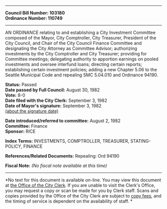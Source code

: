* * * * *  
  
**Council Bill Number: [](#h0)[](#h2)103180**   
**Ordinance Number: 110749**  
  
* * * * *  
  
AN ORDINANCE relating to and establishing a City Investment Committee composed of the Mayor, City Comptroller, City Treasurer, President of the City Council, and Chair of the City Council Finance Committee and designating the City Attorney as Committee Advisor; authorizing investments by the City Comptroller and City Treasurer; providing for Committee meetings; delegating authority to apportion earnings on pooled investments and oversee interfund loans; directing certain reports; establishing certain investment policies; adding a new Chapter 5.06 to the Seattle Municipal Code and repealing SMC 5.04.010 and Ordinance 94190.  
  
**Status:** Passed   
**Date passed by Full Council:** August 30, 1982   
**Vote:** 8-0   
**Date filed with the City Clerk:** September 3, 1982   
**Date of Mayor's signature:** September 3, 1982   
[(about the signature date)](/~public/approvaldate.htm)   
  
  
**Date introduced/referred to committee:** August 2, 1982   
**Committee:** Finance   
**Sponsor:** RICE   
  
**Index Terms:** INVESTMENTS, COMPTROLLER, TREASURER, STATING-POLICY, FINANCE  
  
**References/Related Documents:** Repealing: Ord 94190  
  
**Fiscal Note:** *(No fiscal note available at this time)*  
  
* * * * *  
  
*No text for this document is available on-line. You may view this document at [the Office of the City Clerk](http://www.seattle.gov/leg/clerk/contactUs.htm). If you are unable to visit the Clerk's Office, you may request a copy or scan be made for you by Clerk staff. Scans and copies provided by the Office of the City Clerk are subject to [copy fees](http://clerk.seattle.gov/~public/clerkfees.htm), and the timing of service is dependent on the availability of staff. *  
  
  
